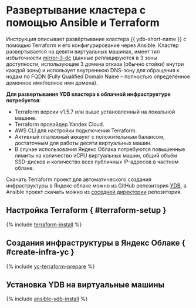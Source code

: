 # Развертывание кластера с помощью Ansible и Terraform

Инструкция описывает развёртывание кластера {{ ydb-short-name }} с помощью Terraform и его конфигурирование через Ansible. Кластер развертывается на девяти виртуальных машинах, имеет тип избыточности [mirror-3-dc](../../cluster/topology.md) (данные реплицируются в 3 зоны доступности, использующие 3 домена отказа (обычно стойки) внутри каждой зоны) и использует внутреннюю DNS-зону для обращения к нодам по FQDN (Fully Qualified Domain Name – полностью определённое доменное имя/полное имя домена).

**Для развертывания YDB кластера в облачной инфраструктуре потребуется**:
* Terraform версии v1.5.7 или выше установленный на локальной машине.
* Terraform провайдер Yandex Cloud. 
* AWS CLI для настройки подключения Terraform.
* Активный платежный аккаунт с положительным балансом, достаточным для работы десяти виртуальных машин.
* В случае использования Яндекс Облака потребуются повышенные лимиты на количество vCPU виртуальных машин, общий объём SSD-дисков и количество всех публичных IP-адресов в частном облаке.

Скачать Terraform проект для автоматического создания инфраструктуры в Яндекс облаке можно из GitHub репозитория [YDB](https://github.com/ydb-platform/ydb-terraform/), а Ansible проект скачать можно из [соседней директории](https://github.com/ydb-platform/ydb-ansible/tree/refactor-use-collections) репозитория.  


## Настройка Terraform { #terraform-setup }

{% include [terraform-install](./_includes/terraform-install.md) %}

## Создания инфраструктуры в Яндекс Облаке { #create-infra-yc }

{% include [yc-terraform-prepare](./_includes/yc-terraform-prepare.md) %}

## Установка YDB на виртуальные машины 

{% include [ansible-ydb-install](./_includes/ansible-ydb-install.md) %}


